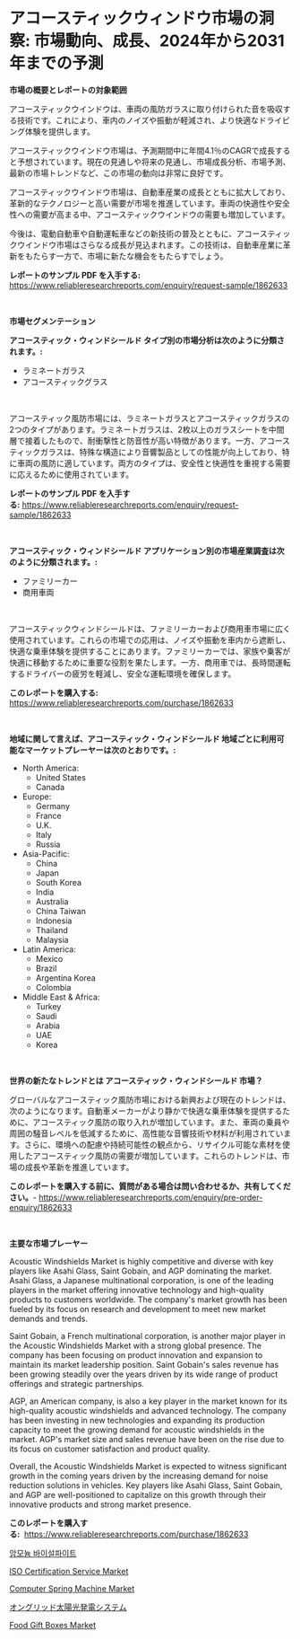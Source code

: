 <p><h1>アコースティックウィンドウ市場の洞察: 市場動向、成長、2024年から2031年までの予測</h1></p><p><strong>市場の概要とレポートの対象範囲</strong></p>
<p><p>アコースティックウインドウは、車両の風防ガラスに取り付けられた音を吸収する技術です。これにより、車内のノイズや振動が軽減され、より快適なドライビング体験を提供します。</p><p>アコースティックウインドウ市場は、予測期間中に年間4.1％のCAGRで成長すると予想されています。現在の見通しや将来の見通し、市場成長分析、市場予測、最新の市場トレンドなど、この市場の動向は非常に良好です。</p><p>アコースティックウインドウ市場は、自動車産業の成長とともに拡大しており、革新的なテクノロジーと高い需要が市場を推進しています。車両の快適性や安全性への需要が高まる中、アコースティックウインドウの需要も増加しています。</p><p>今後は、電動自動車や自動運転車などの新技術の普及とともに、アコースティックウインドウ市場はさらなる成長が見込まれます。この技術は、自動車産業に革新をもたらす一方で、市場に新たな機会をもたらすでしょう。</p></p>
<p><strong>レポートのサンプル PDF を入手する:</strong> <a href="https://www.reliableresearchreports.com/enquiry/request-sample/1862633">https://www.reliableresearchreports.com/enquiry/request-sample/1862633</a></p>
<p>&nbsp;</p>
<p><strong>市場セグメンテーション</strong></p>
<p><strong>アコースティック・ウィンドシールド タイプ別の市場分析は次のように分類されます。:</strong></p>
<p><ul><li>ラミネートガラス</li><li>アコースティックグラス</li></ul></p>
<p>&nbsp;</p>
<p><p>アコースティック風防市場には、ラミネートガラスとアコースティックガラスの2つのタイプがあります。ラミネートガラスは、2枚以上のガラスシートを中間層で接着したもので、耐衝撃性と防音性が高い特徴があります。一方、アコースティックガラスは、特殊な構造により音響製品としての性能が向上しており、特に車両の風防に適しています。両方のタイプは、安全性と快適性を重視する需要に応えるために使用されています。</p></p>
<p><strong>レポートのサンプル PDF を入手する:</strong>&nbsp;<a href="https://www.reliableresearchreports.com/enquiry/request-sample/1862633">https://www.reliableresearchreports.com/enquiry/request-sample/1862633</a></p>
<p>&nbsp;</p>
<p><strong> アコースティック・ウィンドシールド アプリケーション別の市場産業調査は次のように分類されます。:</strong></p>
<p><ul><li>ファミリーカー</li><li>商用車両</li></ul></p>
<p>&nbsp;</p>
<p><p>アコースティックウィンドシールドは、ファミリーカーおよび商用車市場に広く使用されています。これらの市場での応用は、ノイズや振動を車内から遮断し、快適な乗車体験を提供することにあります。ファミリーカーでは、家族や乗客が快適に移動するために重要な役割を果たします。一方、商用車では、長時間運転するドライバーの疲労を軽減し、安全な運転環境を確保します。</p></p>
<p><strong>このレポートを購入する:</strong>&nbsp; <a href="https://www.reliableresearchreports.com/purchase/1862633">https://www.reliableresearchreports.com/purchase/1862633</a></p>
<p>&nbsp;</p>
<p><strong>地域に関して言えば、アコースティック・ウィンドシールド 地域ごとに利用可能なマーケットプレーヤーは次のとおりです。:</strong></p>
<p><ul>
    <li>
        North America:
        <ul>
            <li>United States</li>
            <li>Canada</li>
        </ul>
    </li>
    <li>
        Europe:
        <ul>
            <li>Germany</li>
            <li>France</li>
            <li>U.K.</li>
            <li>Italy</li>
            <li>Russia</li>
        </ul>
    </li>
    <li>
        Asia-Pacific:
        <ul>
            <li>China</li>
            <li>Japan</li>
            <li>South Korea</li>
            <li>India</li>
            <li>Australia</li>
            <li>China Taiwan</li>
            <li>Indonesia</li>
            <li>Thailand</li>
            <li>Malaysia</li>
        </ul>
    </li>
    <li>
        Latin America:
        <ul>
            <li>Mexico</li>
            <li>Brazil</li>
            <li>Argentina Korea</li>
            <li>Colombia</li>
        </ul>
    </li>
    <li>
        Middle East & Africa:
        <ul>
            <li>Turkey</li>
            <li>Saudi</li>
            <li>Arabia</li>
            <li>UAE</li>
            <li>Korea</li>
        </ul>
    </li>
    </ul></p>
<p>&nbsp;</p>
<p><strong>世界の新たなトレンドとは アコースティック・ウィンドシールド 市場？</strong></p>
<p><p>グローバルなアコースティック風防市場における新興および現在のトレンドは、次のようになります。自動車メーカーがより静かで快適な乗車体験を提供するために、アコースティック風防の取り入れが増加しています。また、車両の乗員や周囲の騒音レベルを低減するために、高性能な音響技術や材料が利用されています。さらに、環境への配慮や持続可能性の観点から、リサイクル可能な素材を使用したアコースティック風防の需要が増加しています。これらのトレンドは、市場の成長や革新を推進しています。</p></p>
<p><strong>このレポートを購入する前に、質問がある場合は問い合わせるか、共有してください。</strong>- <a href="https://www.reliableresearchreports.com/enquiry/pre-order-enquiry/1862633">https://www.reliableresearchreports.com/enquiry/pre-order-enquiry/1862633</a></p>
<p>&nbsp;</p>
<p><strong>主要な市場プレーヤー</strong></p>
<p><p>Acoustic Windshields Market is highly competitive and diverse with key players like Asahi Glass, Saint Gobain, and AGP dominating the market. Asahi Glass, a Japanese multinational corporation, is one of the leading players in the market offering innovative technology and high-quality products to customers worldwide. The company's market growth has been fueled by its focus on research and development to meet new market demands and trends.</p><p>Saint Gobain, a French multinational corporation, is another major player in the Acoustic Windshields Market with a strong global presence. The company has been focusing on product innovation and expansion to maintain its market leadership position. Saint Gobain's sales revenue has been growing steadily over the years driven by its wide range of product offerings and strategic partnerships.</p><p>AGP, an American company, is also a key player in the market known for its high-quality acoustic windshields and advanced technology. The company has been investing in new technologies and expanding its production capacity to meet the growing demand for acoustic windshields in the market. AGP's market size and sales revenue have been on the rise due to its focus on customer satisfaction and product quality.</p><p>Overall, the Acoustic Windshields Market is expected to witness significant growth in the coming years driven by the increasing demand for noise reduction solutions in vehicles. Key players like Asahi Glass, Saint Gobain, and AGP are well-positioned to capitalize on this growth through their innovative products and strong market presence.</p></p>
<p><strong>このレポートを購入する:</strong>&nbsp;&nbsp;<a href="https://www.reliableresearchreports.com/purchase/1862633">https://www.reliableresearchreports.com/purchase/1862633</a></p>
<p><p><a href="https://github.com/lzrvbyqzftro57/Market-Research-Report-List-1/blob/main/1650417191802.md">암모늄 바이설파이트</a></p><p><a href="https://issuu.com/reportprime-2/docs/iso-certification-service-market-size-2030.pptx">ISO Certification Service Market</a></p><p><a href="https://view.publitas.com/reportprime-1/decoding-the-computer-spring-machine-market-a-deep-dive-into-the-latest-market-trends-market-segmentation-and-competitive-analysis/">Computer Spring Machine Market</a></p><p><a href="https://medium.com/@royfoote921/%E3%82%AA%E3%83%B3%E3%82%B0%E3%83%AA%E3%83%83%E3%83%89%E3%82%BD%E3%83%BC%E3%83%A9%E3%83%BC%E3%83%91%E3%83%AF%E3%83%BC%E3%82%B7%E3%82%B9%E3%83%86%E3%83%A0%E5%B8%82%E5%A0%B4%E3%81%AE%E5%B1%95%E6%9C%9B-%E7%94%A3%E6%A5%AD%E6%A6%82%E8%A6%81%E3%81%A8%E4%BA%88%E6%B8%AC-2024%E5%B9%B4%E3%81%8B%E3%82%892031%E5%B9%B4-6750f482cda8">オングリッド太陽光発電システム</a></p><p><a href="https://github.com/RoccoManning/Market-Research-Report-List-4/blob/main/food-gift-boxes-market.md">Food Gift Boxes Market</a></p></p>